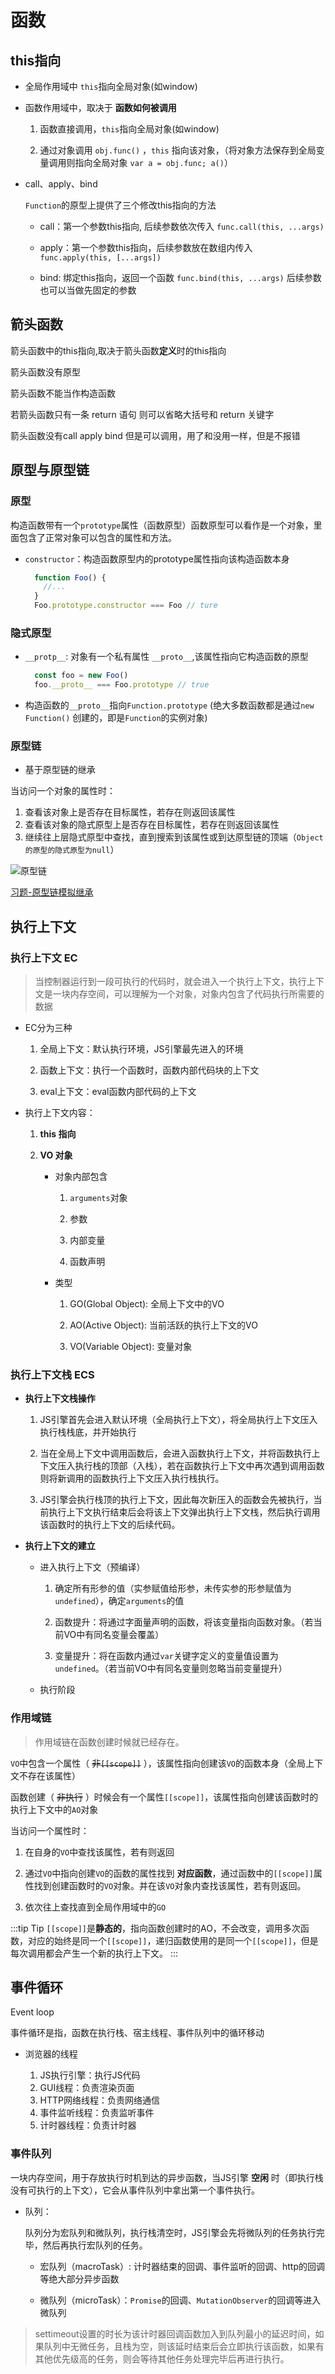 # 函数

## this指向

- 全局作用域中 `this`指向全局对象(如window)
  
- 函数作用域中，取决于 **函数如何被调用**

  1. 函数直接调用，`this`指向全局对象(如window)

  2. 通过对象调用 `obj.func()` ，`this` 指向该对象，（将对象方法保存到全局变量调用则指向全局对象 `var a = obj.func; a()`）

- call、apply、bind

  `Function`的原型上提供了三个修改this指向的方法

  - call：第一个参数this指向, 后续参数依次传入 `func.call(this, ...args)`
  
  - apply：第一个参数this指向，后续参数放在数组内传入 `func.apply(this, [...args])`

  - bind: 绑定this指向，返回一个函数 `func.bind(this, ...args)` 后续参数也可以当做先固定的参数

## 箭头函数

箭头函数中的this指向,取决于箭头函数**定义**时的this指向

箭头函数没有原型

箭头函数不能当作构造函数

若箭头函数只有一条 return 语句 则可以省略大括号和 return 关键字

箭头函数没有call apply bind 但是可以调用，用了和没用一样，但是不报错

## 原型与原型链

### 原型

构造函数带有一个`prototype`属性（函数原型）函数原型可以看作是一个对象，里面包含了正常对象可以包含的属性和方法。

- `constructor`：构造函数原型内的prototype属性指向该构造函数本身

  ```js
    function Foo() { 
      //...
    }
    Foo.prototype.constructor === Foo // ture
  ```

### 隐式原型

- `__protp__`: 对象有一个私有属性 `__proto__`,该属性指向它构造函数的原型

  ```js
    const foo = new Foo()
    foo.__proto__ === Foo.prototype // true
  ```

- 构造函数的`__proto__`指向`Function.prototype` (绝大多数函数都是通过`new Function()` 创建的，即是`Function`的实例对象)

### 原型链

- 基于原型链的继承

当访问一个对象的属性时：

1. 查看该对象上是否存在目标属性，若存在则返回该属性
2. 查看该对象的隐式原型上是否存在目标属性，若存在则返回该属性
3. 继续往上层隐式原型中查找，直到搜索到该属性或到达原型链的顶端（`Object的原型的隐式原型为null`）

![原型链](/原型链.png)

[习题-原型链模拟继承](/面试/JS.md#原型链继承)

## 执行上下文

### 执行上下文 EC

  > 当控制器运行到一段可执行的代码时，就会进入一个执行上下文，执行上下文是一块内存空间，可以理解为一个对象，对象内包含了代码执行所需要的数据

- EC分为三种

  1. 全局上下文：默认执行环境，JS引擎最先进入的环境
  
  2. 函数上下文：执行一个函数时，函数内部代码块的上下文

  3. eval上下文：eval函数内部代码的上下文

- 执行上下文内容：

  1. **this 指向**

  2. **VO 对象**

     - 对象内部包含

        1. `arguments`对象

        2. 参数

        3. 内部变量

        4. 函数声明

     - 类型

        1. GO(Global Object): 全局上下文中的VO

        2. AO(Active Object): 当前活跃的执行上下文的VO

        3. VO(Variable Object): 变量对象

### 执行上下文栈 ECS

- **执行上下文栈操作**

  1. JS引擎首先会进入默认环境（全局执行上下文），将全局执行上下文压入执行栈栈底，并开始执行

  2. 当在全局上下文中调用函数后，会进入函数执行上下文，并将函数执行上下文压入执行栈的顶部（入栈），若在函数执行上下文中再次遇到调用函数则将新调用的函数执行上下文压入执行栈执行。

  3. JS引擎会执行栈顶的执行上下文，因此每次新压入的函数会先被执行，当前执行上下文执行结束后会将该上下文弹出执行上下文栈，然后执行调用该函数时的执行上下文的后续代码。

- **执行上下文的建立**

  - 进入执行上下文（预编译）

     1. 确定所有形参的值（实参赋值给形参，未传实参的形参赋值为`undefined`），确定`arguments`的值

     2. 函数提升：将通过字面量声明的函数，将该变量指向函数对象。（若当前VO中有同名变量会覆盖）

     3. 变量提升：将在函数内通过`var`关键字定义的变量值设置为`undefined`。（若当前VO中有同名变量则忽略当前变量提升）

  - 执行阶段

### 作用域链

> 作用域链在函数创建时候就已经存在。

`VO`中包含一个属性（ ~~非`[[scope]]`~~ ），该属性指向创建该`VO`的函数本身（全局上下文不存在该属性）

函数创建（ ~~非执行~~ ）时候会有一个属性`[[scope]]`，该属性指向创建该函数时的执行上下文中的`AO`对象

当访问一个属性时：

  1. 在自身的`VO`中查找该属性，若有则返回

  2. 通过`VO`中指向创建`VO`的函数的属性找到 **对应函数**，通过函数中的`[[scope]]`属性找到创建函数时的`VO`对象。并在该`VO`对象内查找该属性，若有则返回。

  3. 依次往上查找直到全局作用域中的`GO`

:::tip Tip
  `[[scope]]`是**静态的**，指向函数创建时的AO，不会改变，调用多次函数，对应的始终是同一个`[[scope]]`，递归函数使用的是同一个`[[scope]]`，但是每次调用都会产生一个新的执行上下文。
:::

## 事件循环

Event loop

事件循环是指，函数在执行栈、宿主线程、事件队列中的循环移动

- 浏览器的线程

  1. JS执行引擎：执行JS代码
  2. GUI线程：负责渲染页面
  3. HTTP网络线程：负责网络通信
  4. 事件监听线程：负责监听事件
  5. 计时器线程：负责计时器

### 事件队列

一块内存空间，用于存放执行时机到达的异步函数，当JS引擎 **空闲** 时（即执行栈没有可执行的上下文），它会从事件队列中拿出第一个事件执行。

- 队列：

  队列分为宏队列和微队列，执行栈清空时，JS引擎会先将微队列的任务执行完毕，然后再执行宏队列的任务。

  - 宏队列（macroTask）: 计时器结束的回调、事件监听的回调、http的回调等绝大部分异步函数

  - 微队列（microTask）：`Promise`的回调、`MutationObserver`的回调等进入微队列

> settimeout设置的时长为该计时器回调函数加入到队列最小的延迟时间，如果队列中无微任务，且栈为空，则该延时结束后会立即执行该函数，如果有其他优先级高的任务，则会等待其他任务处理完毕后再进行执行。
